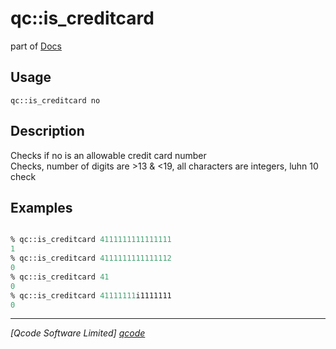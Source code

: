 qc::is_creditcard
=================

part of [Docs](.)

Usage
-----
`qc::is_creditcard no`

Description
-----------
Checks if no is an allowable credit card number<br/>Checks, number of digits are >13 & <19, all characters are integers, luhn 10 check

Examples
--------
```tcl

% qc::is_creditcard 4111111111111111
1
% qc::is_creditcard 4111111111111112
0
% qc::is_creditcard 41
0
% qc::is_creditcard 41111111i1111111
0
```

----------------------------------
*[Qcode Software Limited] [qcode]*

[qcode]: www.qcode.co.uk "Qcode Software"